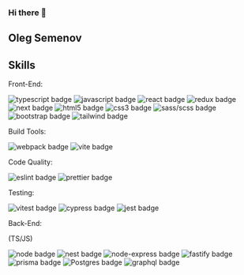 ### Hi there 👋

## Oleg Semenov

## Skills

Front-End:

<div id="stack">
    <div id="badges">
       <img src="https://img.shields.io/badge/typescript-%23007ACC.svg?style=for-the-badge&logo=typescript&logoColor=white" alt="typescript badge" />
       <img src="https://img.shields.io/badge/javascript-%23323330.svg?style=for-the-badge&logo=javascript&logoColor=%23F7DF1E" alt="javascript badge" />
       <img src="https://img.shields.io/badge/react-%2320232a.svg?style=for-the-badge&logo=react&logoColor=%2361DAFB" alt="react badge"/>
       <img src="https://img.shields.io/badge/Redux-%23593d88.svg?style=for-the-badge&logo=redux&logoColor=white" alt="redux badge"/>
       <img src="https://img.shields.io/badge/Next-black?style=for-the-badge&logo=next.js&logoColor=white" alt="next badge" />
       <img src="https://img.shields.io/badge/html5-%23E34F26.svg?style=for-the-badge&logo=html5&logoColor=white" alt="html5 badge" />
       <img src="https://img.shields.io/badge/css3-%231572B6.svg?style=for-the-badge&logo=css3&logoColor=white" alt="css3 badge" />
       <img src="https://img.shields.io/badge/SASS-hotpink.svg?style=for-the-badge&logo=SASS&logoColor=white" alt="sass/scss badge"/>
       <img src="https://img.shields.io/badge/bootstrap-%23563D7C.svg?style=for-the-badge&logo=bootstrap&logoColor=white" alt="bootstrap badge" />
       <img src="https://img.shields.io/badge/tailwindcss-%2338B2AC.svg?style=for-the-badge&logo=tailwind-css&logoColor=white" alt="tailwind badge" />
    </div>
 </div>

Build Tools:

<div id="stack">
    <div id="badges">
        <img src="https://img.shields.io/badge/webpack-%238DD6F9.svg?style=for-the-badge&logo=webpack&logoColor=black" alt="webpack badge" />
        <img src="https://img.shields.io/badge/vite-%23646CFF.svg?style=for-the-badge&logo=vite&logoColor=white" alt="vite badge" />
    </div>
</div>

Code Quality:

<div id="stack">
    <div id="badges">
        <img src="https://img.shields.io/badge/ESLint-4B3263?style=for-the-badge&logo=eslint&logoColor=white" alt="eslint badge" />
        <img src="https://img.shields.io/badge/-prettier-white?logo=prettier&logoColor=purple&style=for-the-badge" alt="prettier badge" />
    </div>
</div>

Testing:

<div id="stack">
    <div id="badges">
        <img src="https://img.shields.io/badge/-vitest-white?logo=vitest&logoColor=purple&style=for-the-badge" alt="vitest badge" />
        <img src="https://img.shields.io/badge/-cypress-white?logo=cypress&logoColor=purple&style=for-the-badge" alt="cypress badge" />
        <img src="https://img.shields.io/badge/-jest-%23C21325?style=for-the-badge&logo=jest&logoColor=white" alt="jest badge" />
    </div>
</div>

Back-End:

(TS/JS)
<div id="stack">
    <div id="badges">
       <img src="https://img.shields.io/badge/Node.js-43853D?style=for-the-badge&logo=node.js&logoColor=white" alt="node badge" />
       <img src="https://img.shields.io/badge/-Nestjs-black?logo=nestjs&logoColor=white&style=for-the-badge" alt="nest badge" />
       <img src="https://img.shields.io/badge/Express.js-404D59?style=for-the-badge" alt="node-express badge" />
       <img src="https://img.shields.io/badge/-fastify-black?logo=fastify&logoColor=green&style=for-the-badge" alt="fastify badge" />
       <img src="https://img.shields.io/badge/-Prisma-61DAFB?logo=prisma&logoColor=white&style=for-the-badge" alt="prisma badge" />
       <img src="https://img.shields.io/badge/postgres-%23316192.svg?style=for-the-badge&logo=postgresql&logoColor=white" alt="Postgres badge" />
       <img src="img.shields.io/badge/-graphql-black?logo=graphql&logoColor=red&style=for-the-badge" alt="graphql badge" />
    </div>
</div>
